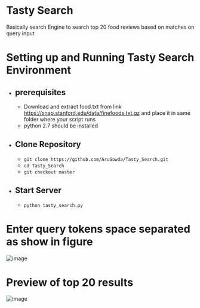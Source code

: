 # Tasty Search

Basically search Engine to search top 20 food reviews based on matches on query input


# Setting up and Running Tasty Search Environment

 - ## prerequisites
 
	- Download and extract food.txt from link https://snap.stanford.edu/data/finefoods.txt.gz and place it in same folder where your script runs
	- python 2.7 should be installed



 - ## Clone Repository
	 - `git clone https://github.com/AruGowda/Tasty_Search.git` 
	 - `cd Tasty_Search`
	 - `git checkout master`
 -  ## Start Server
	 - `python tasty_search.py`
 
# Enter query tokens space separated as show in figure

![image](https://user-images.githubusercontent.com/26564420/56892242-a4923b00-6a9c-11e9-9000-ffbecbac6a19.png)


# Preview of top 20 results
![image](https://user-images.githubusercontent.com/26564420/56892018-f1294680-6a9b-11e9-9e29-f6964f7fba08.png)


